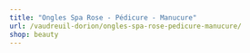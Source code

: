 ```yaml
---
title: "Ongles Spa Rose - Pédicure - Manucure"
url: /vaudreuil-dorion/ongles-spa-rose-pedicure-manucure/
shop: beauty
---
```

